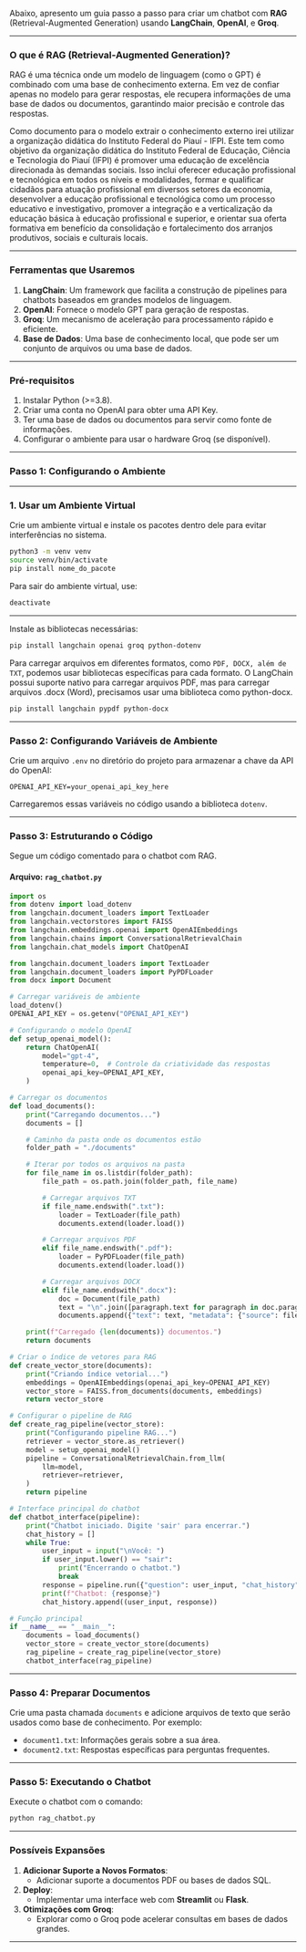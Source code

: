 Abaixo, apresento um guia passo a passo para criar um chatbot com **RAG** (Retrieval-Augmented Generation) usando **LangChain**, **OpenAI**, e **Groq**. 

--- 

### **O que é RAG (Retrieval-Augmented Generation)?**
RAG é uma técnica onde um modelo de linguagem (como o GPT) é combinado com uma base de conhecimento externa. Em vez de confiar apenas no modelo para gerar respostas, ele recupera informações de uma base de dados ou documentos, garantindo maior precisão e controle das respostas.

Como documento para o modelo extrair o conhecimento externo irei utilizar a organização didática do Instituto Federal do Piauí - IFPI. Este tem como objetivo da organização didática do Instituto Federal de Educação, Ciência e Tecnologia do Piauí (IFPI) é promover uma educação de excelência direcionada às demandas sociais. Isso inclui oferecer educação profissional e tecnológica em todos os níveis e modalidades, formar e qualificar cidadãos para atuação profissional em diversos setores da economia, desenvolver a educação profissional e tecnológica como um processo educativo e investigativo, promover a integração e a verticalização da educação básica à educação profissional e superior, e orientar sua oferta formativa em benefício da consolidação e fortalecimento dos arranjos produtivos, sociais e culturais locais. 

---

### **Ferramentas que Usaremos**
1. **LangChain**: Um framework que facilita a construção de pipelines para chatbots baseados em grandes modelos de linguagem.
2. **OpenAI**: Fornece o modelo GPT para geração de respostas.
3. **Groq**: Um mecanismo de aceleração para processamento rápido e eficiente.
4. **Base de Dados**: Uma base de conhecimento local, que pode ser um conjunto de arquivos ou uma base de dados.

---

### **Pré-requisitos**
1. Instalar Python (>=3.8).
2. Criar uma conta no OpenAI para obter uma API Key.
3. Ter uma base de dados ou documentos para servir como fonte de informações.
4. Configurar o ambiente para usar o hardware Groq (se disponível).

---

### **Passo 1: Configurando o Ambiente**

---

### 1. **Usar um Ambiente Virtual**
Crie um ambiente virtual e instale os pacotes dentro dele para evitar interferências no sistema.

```bash
python3 -m venv venv
source venv/bin/activate
pip install nome_do_pacote
```

Para sair do ambiente virtual, use:

```bash
deactivate
```

---


Instale as bibliotecas necessárias:
```bash
pip install langchain openai groq python-dotenv
```

Para carregar arquivos em diferentes formatos, como `PDF, DOCX, além de TXT`, podemos usar bibliotecas específicas para cada formato. O LangChain possui suporte nativo para carregar arquivos PDF, mas para carregar arquivos .docx (Word), precisamos usar uma biblioteca como python-docx.

```bash
pip install langchain pypdf python-docx
```


---

### **Passo 2: Configurando Variáveis de Ambiente**
Crie um arquivo `.env` no diretório do projeto para armazenar a chave da API do OpenAI:
```env
OPENAI_API_KEY=your_openai_api_key_here
```

Carregaremos essas variáveis no código usando a biblioteca `dotenv`.

---

### **Passo 3: Estruturando o Código**
Segue um código comentado para o chatbot com RAG.

#### **Arquivo: `rag_chatbot.py`**
```python
import os
from dotenv import load_dotenv
from langchain.document_loaders import TextLoader
from langchain.vectorstores import FAISS
from langchain.embeddings.openai import OpenAIEmbeddings
from langchain.chains import ConversationalRetrievalChain
from langchain.chat_models import ChatOpenAI

from langchain.document_loaders import TextLoader
from langchain.document_loaders import PyPDFLoader
from docx import Document

# Carregar variáveis de ambiente
load_dotenv()
OPENAI_API_KEY = os.getenv("OPENAI_API_KEY")

# Configurando o modelo OpenAI
def setup_openai_model():
    return ChatOpenAI(
        model="gpt-4",
        temperature=0,  # Controle da criatividade das respostas
        openai_api_key=OPENAI_API_KEY,
    )

# Carregar os documentos
def load_documents():
    print("Carregando documentos...")
    documents = []

    # Caminho da pasta onde os documentos estão
    folder_path = "./documents"

    # Iterar por todos os arquivos na pasta
    for file_name in os.listdir(folder_path):
        file_path = os.path.join(folder_path, file_name)

        # Carregar arquivos TXT
        if file_name.endswith(".txt"):
            loader = TextLoader(file_path)
            documents.extend(loader.load())

        # Carregar arquivos PDF
        elif file_name.endswith(".pdf"):
            loader = PyPDFLoader(file_path)
            documents.extend(loader.load())

        # Carregar arquivos DOCX
        elif file_name.endswith(".docx"):
            doc = Document(file_path)
            text = "\n".join([paragraph.text for paragraph in doc.paragraphs])
            documents.append({"text": text, "metadata": {"source": file_name}})

    print(f"Carregado {len(documents)} documentos.")
    return documents

# Criar o índice de vetores para RAG
def create_vector_store(documents):
    print("Criando índice vetorial...")
    embeddings = OpenAIEmbeddings(openai_api_key=OPENAI_API_KEY)
    vector_store = FAISS.from_documents(documents, embeddings)
    return vector_store

# Configurar o pipeline de RAG
def create_rag_pipeline(vector_store):
    print("Configurando pipeline RAG...")
    retriever = vector_store.as_retriever()
    model = setup_openai_model()
    pipeline = ConversationalRetrievalChain.from_llm(
        llm=model,
        retriever=retriever,
    )
    return pipeline

# Interface principal do chatbot
def chatbot_interface(pipeline):
    print("Chatbot iniciado. Digite 'sair' para encerrar.")
    chat_history = []
    while True:
        user_input = input("\nVocê: ")
        if user_input.lower() == "sair":
            print("Encerrando o chatbot.")
            break
        response = pipeline.run({"question": user_input, "chat_history": chat_history})
        print(f"Chatbot: {response}")
        chat_history.append((user_input, response))

# Função principal
if __name__ == "__main__":
    documents = load_documents()
    vector_store = create_vector_store(documents)
    rag_pipeline = create_rag_pipeline(vector_store)
    chatbot_interface(rag_pipeline)

```

---

### **Passo 4: Preparar Documentos**
Crie uma pasta chamada `documents` e adicione arquivos de texto que serão usados como base de conhecimento. Por exemplo:
- `document1.txt`: Informações gerais sobre a sua área.
- `document2.txt`: Respostas específicas para perguntas frequentes.

---

### **Passo 5: Executando o Chatbot**
Execute o chatbot com o comando:
```bash
python rag_chatbot.py
```

---

### **Possíveis Expansões**
1. **Adicionar Suporte a Novos Formatos**:
   - Adicionar suporte a documentos PDF ou bases de dados SQL.
2. **Deploy**:
   - Implementar uma interface web com **Streamlit** ou **Flask**.
3. **Otimizações com Groq**:
   - Explorar como o Groq pode acelerar consultas em bases de dados grandes.

---

